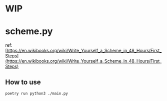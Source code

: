 # WIP
# scheme.py
ref: [https://en.wikibooks.org/wiki/Write_Yourself_a_Scheme_in_48_Hours/First_Steps](https://en.wikibooks.org/wiki/Write_Yourself_a_Scheme_in_48_Hours/First_Steps)

## How to use
```
poetry run python3 ./main.py
```

